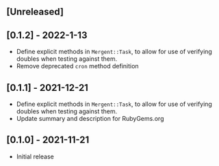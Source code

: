 ## [Unreleased]

## [0.1.2] - 2022-1-13

- Define explicit methods in `Mergent::Task`, to allow for use of verifying doubles when testing against them.
- Remove deprecated `cron` method definition

## [0.1.1] - 2021-12-21

- Define explicit methods in `Mergent::Task`, to allow for use of verifying doubles when testing against them.
- Update summary and description for RubyGems.org

## [0.1.0] - 2021-11-21

- Initial release
